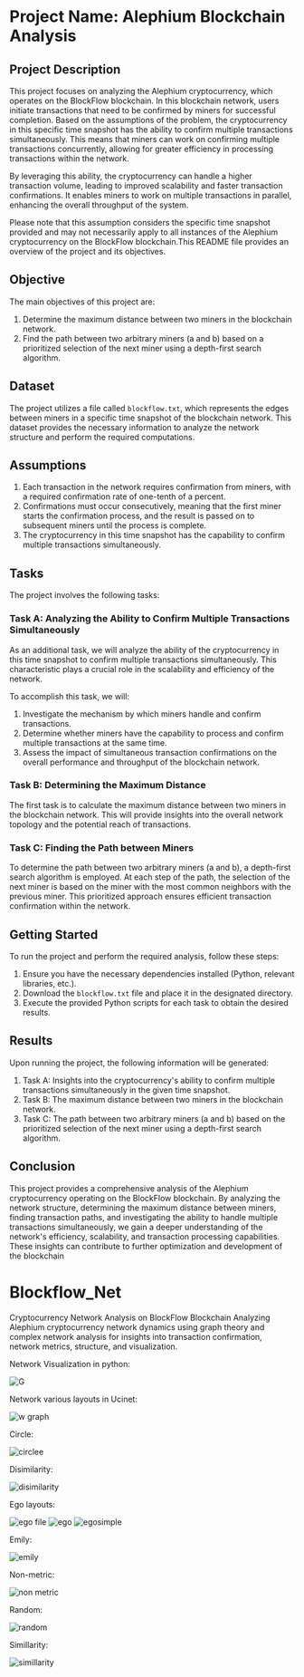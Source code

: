 # Project Name: Alephium Blockchain Analysis

## Project Description
This project focuses on analyzing the Alephium cryptocurrency, which operates on the BlockFlow blockchain. In this blockchain network, users initiate transactions that need to be confirmed by miners for successful completion. 
Based on the assumptions of the problem, the cryptocurrency in this specific time snapshot has the ability to confirm multiple transactions simultaneously. This means that miners can work on confirming multiple transactions concurrently, allowing for greater efficiency in processing transactions within the network.

By leveraging this ability, the cryptocurrency can handle a higher transaction volume, leading to improved scalability and faster transaction confirmations. It enables miners to work on multiple transactions in parallel, enhancing the overall throughput of the system.

Please note that this assumption considers the specific time snapshot provided and may not necessarily apply to all instances of the Alephium cryptocurrency on the BlockFlow blockchain.This README file provides an overview of the project and its objectives.

## Objective
The main objectives of this project are:
1. Determine the maximum distance between two miners in the blockchain network.
2. Find the path between two arbitrary miners (a and b) based on a prioritized selection of the next miner using a depth-first search algorithm.

## Dataset
The project utilizes a file called `blockflow.txt`, which represents the edges between miners in a specific time snapshot of the blockchain network. This dataset provides the necessary information to analyze the network structure and perform the required computations.

## Assumptions
1. Each transaction in the network requires confirmation from miners, with a required confirmation rate of one-tenth of a percent.
2. Confirmations must occur consecutively, meaning that the first miner starts the confirmation process, and the result is passed on to subsequent miners until the process is complete.
3. The cryptocurrency in this time snapshot has the capability to confirm multiple transactions simultaneously.

## Tasks
The project involves the following tasks:

### Task A: Analyzing the Ability to Confirm Multiple Transactions Simultaneously

As an additional task, we will analyze the ability of the cryptocurrency in this time snapshot to confirm multiple transactions simultaneously. This characteristic plays a crucial role in the scalability and efficiency of the network.

To accomplish this task, we will:

1. Investigate the mechanism by which miners handle and confirm transactions.
2. Determine whether miners have the capability to process and confirm multiple transactions at the same time.
3. Assess the impact of simultaneous transaction confirmations on the overall performance and throughput of the blockchain network.

### Task B: Determining the Maximum Distance
The first task is to calculate the maximum distance between two miners in the blockchain network. This will provide insights into the overall network topology and the potential reach of transactions.

### Task C: Finding the Path between Miners
To determine the path between two arbitrary miners (a and b), a depth-first search algorithm is employed. At each step of the path, the selection of the next miner is based on the miner with the most common neighbors with the previous miner. This prioritized approach ensures efficient transaction confirmation within the network.

## Getting Started
To run the project and perform the required analysis, follow these steps:

1. Ensure you have the necessary dependencies installed (Python, relevant libraries, etc.).
2. Download the `blockflow.txt` file and place it in the designated directory.
3. Execute the provided Python scripts for each task to obtain the desired results.

## Results
Upon running the project, the following information will be generated:
1. Task A: Insights into the cryptocurrency's ability to confirm multiple transactions simultaneously in the given time snapshot.
1. Task B: The maximum distance between two miners in the blockchain network.
2. Task C: The path between two arbitrary miners (a and b) based on the prioritized selection of the next miner using a depth-first search algorithm.

## Conclusion
This project provides a comprehensive analysis of the Alephium cryptocurrency operating on the BlockFlow blockchain. By analyzing the network structure, determining the maximum distance between miners, finding transaction paths, and investigating the ability to handle multiple transactions simultaneously, we gain a deeper understanding of the network's efficiency, scalability, and transaction processing capabilities. These insights can contribute to further optimization and development of the blockchain

# Blockflow_Net
Cryptocurrency Network Analysis on BlockFlow Blockchain
Analyzing Alephium cryptocurrency network dynamics using graph theory and complex network analysis for insights into transaction confirmation, network metrics, structure, and visualization.

Network Visualization in python:

![G](https://github.com/MiladAlipour98/Blockflow_Net/assets/105122009/b4a35cc7-f26d-4558-93a0-99a8f9f50809)

Network various layouts in Ucinet:

![w graph](https://github.com/MiladAlipour98/Blockflow_Net/assets/105122009/0fbf6aee-11aa-4e93-b6a7-2e151e8ebd5f)

Circle:

![circlee](https://github.com/MiladAlipour98/Blockflow_Net/assets/105122009/cfe8ec47-ac0b-472f-b842-13d8f2b53ebc)

Disimilarity:

![disimilarity](https://github.com/MiladAlipour98/Blockflow_Net/assets/105122009/e31a22e7-6162-45c2-b5f9-490e1eedd852)

Ego layouts:

![ego file](https://github.com/MiladAlipour98/Blockflow_Net/assets/105122009/67eaf349-6b4f-4e7e-8e43-7912b343dbc1)
![ego](https://github.com/MiladAlipour98/Blockflow_Net/assets/105122009/fdca29ba-9c68-446d-b59b-431b6952356e)
![egosimple](https://github.com/MiladAlipour98/Blockflow_Net/assets/105122009/dcb519e1-b28d-49de-8b63-aac042e32a5e)

Emily:

![emily](https://github.com/MiladAlipour98/Blockflow_Net/assets/105122009/1c2776c4-a610-4865-a987-e3b5f35f418e)

Non-metric:

![non metric](https://github.com/MiladAlipour98/Blockflow_Net/assets/105122009/6d990e1f-e915-4d86-b163-0c361f2b6bfd)

Random:

![random](https://github.com/MiladAlipour98/Blockflow_Net/assets/105122009/ca3e1400-72f3-4679-864b-d5ac7ff30b5b)

Simillarity:

![simillarity](https://github.com/MiladAlipour98/Blockflow_Net/assets/105122009/c7f236d7-64ed-4bde-ad3a-de209b72015c)
